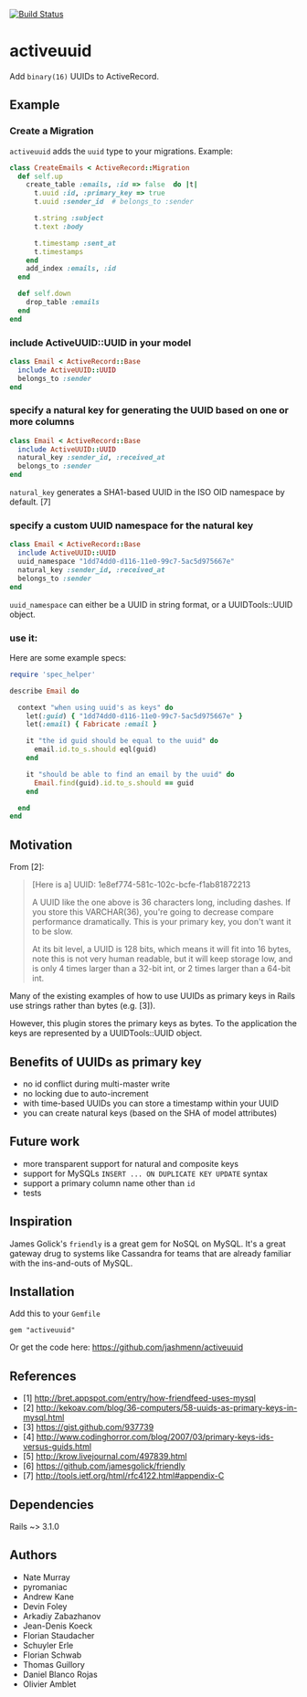 [![Build Status](https://travis-ci.org/jashmenn/activeuuid.png)](http://travis-ci.org/jashmenn/activeuuid)

# activeuuid

Add `binary(16)` UUIDs to ActiveRecord.

## Example

### Create a Migration

`activeuuid` adds the `uuid` type to your migrations. Example:

```ruby
class CreateEmails < ActiveRecord::Migration
  def self.up
    create_table :emails, :id => false  do |t|
      t.uuid :id, :primary_key => true
      t.uuid :sender_id  # belongs_to :sender

      t.string :subject
      t.text :body

      t.timestamp :sent_at
      t.timestamps
    end
    add_index :emails, :id
  end

  def self.down
    drop_table :emails
  end
end
```

### include ActiveUUID::UUID in your model

```ruby
class Email < ActiveRecord::Base
  include ActiveUUID::UUID
  belongs_to :sender
end
```

### specify a natural key for generating the UUID based on one or more columns
```ruby
class Email < ActiveRecord::Base
  include ActiveUUID::UUID
  natural_key :sender_id, :received_at
  belongs_to :sender
end
```

`natural_key` generates a SHA1-based UUID in the ISO OID namespace by default. [7]

### specify a custom UUID namespace for the natural key
```ruby
class Email < ActiveRecord::Base
  include ActiveUUID::UUID
  uuid_namespace "1dd74dd0-d116-11e0-99c7-5ac5d975667e"
  natural_key :sender_id, :received_at
  belongs_to :sender
end
```

`uuid_namespace` can either be a UUID in string format, or a UUIDTools::UUID object.

### use it:
Here are some example specs:

```ruby
require 'spec_helper'

describe Email do

  context "when using uuid's as keys" do
    let(:guid) { "1dd74dd0-d116-11e0-99c7-5ac5d975667e" }
    let(:email) { Fabricate :email }

    it "the id guid should be equal to the uuid" do
      email.id.to_s.should eql(guid)
    end

    it "should be able to find an email by the uuid" do
      Email.find(guid).id.to_s.should == guid
    end

  end
end
```

## Motivation

From [2]:

> [Here is a] UUID:  1e8ef774-581c-102c-bcfe-f1ab81872213
>
> A UUID like the one above is 36 characters long, including dashes.  If you store this VARCHAR(36), you're going to decrease compare performance dramatically.  This is your primary key, you don't want it to be slow.
>
> At its bit level, a UUID is 128 bits, which means it will fit into
> 16 bytes, note this is not very human readable, but it will keep
> storage low, and is only 4 times larger than a 32-bit int, or 2
> times larger than a 64-bit int.

Many of the existing examples of how to use UUIDs as primary keys
in Rails use strings rather than bytes (e.g. [3]).

However, this plugin stores the primary keys as bytes. To the
application the keys are represented by a UUIDTools::UUID object.

## Benefits of UUIDs as primary key

* no id conflict during multi-master write
* no locking due to auto-increment
* with time-based UUIDs you can store a timestamp within your UUID
* you can create natural keys (based on the SHA of model attributes)

## Future work
* more transparent support for natural and composite keys
* support for MySQLs `INSERT ... ON DUPLICATE KEY UPDATE` syntax
* support a primary column name other than `id`
* tests

## Inspiration
James Golick's `friendly` is a great gem for NoSQL on MySQL. It's
a great gateway drug to systems like Cassandra for teams that are
already familiar with the ins-and-outs of MySQL.

## Installation

Add this to your `Gemfile`

    gem "activeuuid"

Or get the code here: https://github.com/jashmenn/activeuuid


## References
* [1] http://bret.appspot.com/entry/how-friendfeed-uses-mysql
* [2] http://kekoav.com/blog/36-computers/58-uuids-as-primary-keys-in-mysql.html
* [3] https://gist.github.com/937739
* [4] http://www.codinghorror.com/blog/2007/03/primary-keys-ids-versus-guids.html
* [5] http://krow.livejournal.com/497839.html
* [6] https://github.com/jamesgolick/friendly
* [7] http://tools.ietf.org/html/rfc4122.html#appendix-C

## Dependencies
Rails ~> 3.1.0

## Authors

- Nate Murray
- pyromaniac
- Andrew Kane
- Devin Foley
- Arkadiy Zabazhanov
- Jean-Denis Koeck
- Florian Staudacher
- Schuyler Erle
- Florian Schwab
- Thomas Guillory
- Daniel Blanco Rojas
- Olivier Amblet

